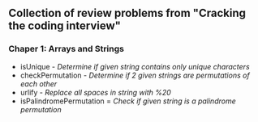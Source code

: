 ## Collection of review problems from "Cracking the coding interview"

### Chaper 1: Arrays and Strings
- isUnique - *Determine if given string contains only unique characters*
- checkPermutation - *Determine if 2 given strings are permutations of each other*
- urlify - *Replace all spaces in string with %20*
- isPalindromePermutation = *Check if given string is a palindrome permutation*